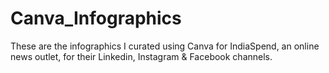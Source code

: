# Canva_Infographics
These are the infographics I curated using Canva for IndiaSpend, an online news outlet, for their Linkedin, Instagram & Facebook channels.
